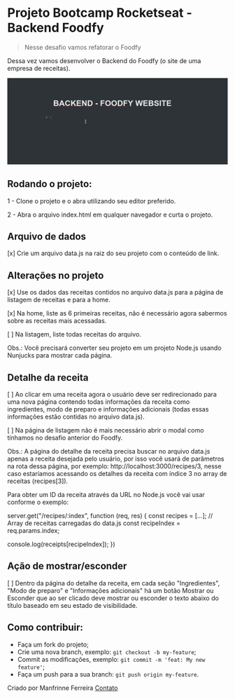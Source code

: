 # Projeto Bootcamp Rocketseat - Backend Foodfy

> Nesse desafio vamos refatorar o Foodfy

Dessa vez vamos desenvolver o Backend do Foodfy (o site de uma empresa de receitas). 

![](public/showProject.gif)

## Rodando o projeto:

1 - Clone o projeto e o abra utilizando seu editor preferido.

2 - Abra o arquivo index.html em qualquer navegador e curta o projeto.

## Arquivo de dados

[x] Crie um arquivo data.js na raiz do seu projeto com o conteúdo de link.

## Alterações no projeto

[x] Use os dados das receitas contidos no arquivo data.js para a página de listagem de receitas e para a home.

[x] Na home, liste as 6 primeiras receitas, não é necessário agora sabermos sobre as receitas mais acessadas.

[ ] Na listagem, liste todas receitas do arquivo.
 
 Obs.: Você precisará converter seu projeto em um projeto Node.js usando Nunjucks para mostrar cada página.

 ## Detalhe da receita

[ ] Ao clicar em uma receita agora o usuário deve ser redirecionado para uma nova página contendo todas informações da receita como ingredientes, modo de preparo e informações adicionais (todas essas informações estão contidas no arquivo data.js).

[ ] Na página de listagem não é mais necessário abrir o modal como tínhamos no desafio anterior do Foodfy.

Obs.: A página do detalhe da receita precisa buscar no arquivo data.js apenas a receita desejada pelo usuário, por isso você usará de parâmetros na rota dessa página, por exemplo: http://localhost:3000/recipes/3, nesse caso estaríamos acessando os detalhes da receita com índice 3 no array de receitas (recipes[3]).

Para obter um ID da receita através da URL no Node.js você vai usar conforme o exemplo:

server.get("/recipes/:index", function (req, res) {
  const recipes = [...]; // Array de receitas carregadas do data.js
  const recipeIndex = req.params.index;

  console.log(receipts[recipeIndex]);
})

## Ação de mostrar/esconder

[ ] Dentro da página do detalhe da receita, em cada seção "Ingredientes", "Modo de preparo" e "Informações adicionais" há um botão Mostrar ou Esconder que ao ser clicado deve mostrar ou esconder o texto abaixo do título baseado em seu estado de visibilidade.

## Como contribuir:

-  Faça um fork do projeto;
-  Crie uma nova branch, exemplo: `git checkout -b my-feature`;
-  Commit as modificações, exemplo: `git commit -m 'feat: My new feature'`;
-  Faça um push para a sua branch: `git push origin my-feature`.

Criado por Manfrinne Ferreira [Contato](https://www.linkedin.com/in/manfrinne-ferreira-6033121a7/)